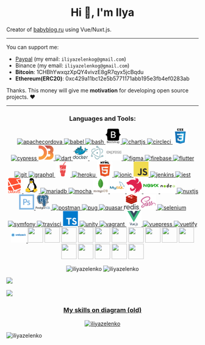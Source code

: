 <h1 align="center">Hi 👋, I'm Ilya</h1>

Creator of [babyblog.ru](https://www.babyblog.ru/) using Vue/Nuxt.js.

---

<!--
<p align="center">
  <a href="https://www.paypal.com/donate?hosted_button_id=Z8AGGHKB3ZVWE">
    <img src="https://www.eurozine.com/wp-content/uploads/2018/12/paypal-donate-button-high-quality-png.png" alt="Donate" width="250px" />
  </a>
</p>
-->

You can support me:
- [Paypal](https://www.paypal.com/myaccount/transfer) (my email: `iliyazelenkog@gmail.com`)
- Binance (my email: `iliyazelenkog@gmail.com`)
- **Bitcoin**: 1CHBhYwxqzXpQY4vivzE8gR7qyx5jcBqdu
- **Ethereum(ERC20)**: 0xc429a11bc12e5b5771171abb195e3fb4ef0283ab

Thanks. This money will give me **motivation** for developing open source projects. ❤

<!--
You can donate me using my **IBAN: IE66CITI99005170075763** or **Bitcoin: 1EC85V7zDbuD9eC2qCstmtXqYV1QSJ9nsc** Thanks. 

With this donation you can ask with what to help you. And this money will give me **motivation** for developing open source projects. ❤

-->

---

<!--
<p align="center">
<img
src="https://cdn.jsdelivr.net/gh/devicons/devicon/icons/vuejs/vuejs-original-wordmark.svg" alt="vuejs" width="60" height="60"/> <img src="https://cdn.jsdelivr.net/gh/devicons/devicon/icons/nuxtjs/nuxtjs-original.svg" alt="nuxt" width="60" height="80"/> <img src="https://cdn.jsdelivr.net/gh/devicons/devicon/icons/nodejs/nodejs-original-wordmark.svg" alt="nodejs" width="80" height="60"/><img src="https://cdn.jsdelivr.net/gh/devicons/devicon/icons/bootstrap/bootstrap-plain.svg" alt="bootstrap" width="30" height="60"/> <img src="https://cdn.jsdelivr.net/gh/devicons/devicon/icons/css3/css3-original-wordmark.svg" alt="css3" width="60" height="60"/> <img src="https://cdn.jsdelivr.net/gh/devicons/devicon/icons/d3js/d3js-original.svg" alt="d3js" width="20" height="60"/> <img src="https://cdn.jsdelivr.net/gh/devicons/devicon/icons/docker/docker-original-wordmark.svg" alt="docker" width="30" height="60"/> <img src="https://cdn.jsdelivr.net/gh/devicons/devicon/icons/electron/electron-original.svg" alt="electron" width="60" height="60"/> <img src="https://cdn.jsdelivr.net/gh/devicons/devicon/icons/gulp/gulp-plain.svg" alt="gulp" width="20" height="60"/> <img src="https://cdn.jsdelivr.net/gh/devicons/devicon/icons/html5/html5-original-wordmark.svg" alt="html5" width="60" height="60"/> <img src="https://cdn.jsdelivr.net/gh/devicons/devicon/icons/javascript/javascript-original.svg" alt="javascript" width="60" height="60"/> <img src="https://cdn.jsdelivr.net/gh/devicons/devicon/icons/typescript/typescript-original.svg" alt="typescript" width="60" height="60"/> <img src="https://cdn.jsdelivr.net/gh/devicons/devicon/icons/laravel/laravel-plain-wordmark.svg" alt="laravel" width="60" height="60"/> <img src="https://cdn.jsdelivr.net/gh/devicons/devicon/icons/mongodb/mongodb-original-wordmark.svg" alt="mongodb" width="30" height="60"/> <img src="https://cdn.jsdelivr.net/gh/devicons/devicon/icons/mysql/mysql-original-wordmark.svg" alt="mysql" width="60" height="60"/> <img src="https://cdn.jsdelivr.net/gh/devicons/devicon/icons/php/php-original.svg" alt="php" width="60" height="60"/> <img src="https://cdn.jsdelivr.net/gh/devicons/devicon/icons/postgresql/postgresql-original-wordmark.svg" alt="postgresql" width="30" height="60"/> <img src="https://cdn.jsdelivr.net/gh/devicons/devicon/icons/redis/redis-original-wordmark.svg" alt="redis" width="30" height="60"/> <img src="https://cdn.jsdelivr.net/gh/devicons/devicon/icons/sass/sass-original.svg" alt="sass" width="60" height="60"/> <img src="https://cdn.jsdelivr.net/gh/devicons/devicon/icons/nginx/nginx-original.svg" alt="nginx" width="30" height="60"/> <img src="https://cdn.jsdelivr.net/gh/devicons/devicon/icons/redux/redux-original.svg" alt="redux" width="30" height="60"/> <img src="https://cdn.jsdelivr.net/gh/devicons/devicon/icons/webpack/webpack-original.svg" alt="webpack" width="60" height="60"/> <img src="https://cdn.jsdelivr.net/gh/devicons/devicon/icons/express/express-original-wordmark.svg" alt="express" width="40" height="60"/><img src="https://raw.githubusercontent.com/devicons/devicon/master/icons/symfony/symfony-original-wordmark.svg" alt="symfony" width="60" height="60"/><img src="https://cdn.jsdelivr.net/gh/devicons/devicon/icons/dart/dart-original-wordmark.svg" alt="dart" width="60" height="60"/><img src="https://cdn.jsdelivr.net/gh/devicons/devicon/icons/flutter/flutter-original.svg" alt="flutter" width="60" height="60"/><img src="https://cdn.jsdelivr.net/gh/devicons/devicon/icons/nestjs/nestjs-plain-wordmark.svg" alt="nestjs" width="60" height="60"/>
</p>
-->

<h3 align="center">Languages and Tools:</h3>
<p align="center"> <a href="https://cordova.apache.org/" target="_blank" rel="noreferrer"> <img src="https://www.vectorlogo.zone/logos/apache_cordova/apache_cordova-icon.svg" alt="apachecordova" width="40" height="40"/> </a> <a href="https://babeljs.io/" target="_blank" rel="noreferrer"> <img src="https://www.vectorlogo.zone/logos/babeljs/babeljs-icon.svg" alt="babel" width="40" height="40"/> </a> <a href="https://www.gnu.org/software/bash/" target="_blank" rel="noreferrer"> <img src="https://www.vectorlogo.zone/logos/gnu_bash/gnu_bash-icon.svg" alt="bash" width="40" height="40"/> </a> <a href="https://getbootstrap.com" target="_blank" rel="noreferrer"> <img src="https://raw.githubusercontent.com/devicons/devicon/master/icons/bootstrap/bootstrap-plain-wordmark.svg" alt="bootstrap" width="40" height="40"/> </a> <a href="https://www.chartjs.org" target="_blank" rel="noreferrer"> <img src="https://www.chartjs.org/media/logo-title.svg" alt="chartjs" width="40" height="40"/> </a> <a href="https://circleci.com" target="_blank" rel="noreferrer"> <img src="https://www.vectorlogo.zone/logos/circleci/circleci-icon.svg" alt="circleci" width="40" height="40"/> </a> <a href="https://www.w3schools.com/css/" target="_blank" rel="noreferrer"> <img src="https://raw.githubusercontent.com/devicons/devicon/master/icons/css3/css3-original-wordmark.svg" alt="css3" width="40" height="40"/> </a> <a href="https://www.cypress.io" target="_blank" rel="noreferrer"> <img src="https://raw.githubusercontent.com/simple-icons/simple-icons/6e46ec1fc23b60c8fd0d2f2ff46db82e16dbd75f/icons/cypress.svg" alt="cypress" width="40" height="40"/> </a> <a href="https://d3js.org/" target="_blank" rel="noreferrer"> <img src="https://raw.githubusercontent.com/devicons/devicon/master/icons/d3js/d3js-original.svg" alt="d3js" width="40" height="40"/> </a> <a href="https://dart.dev" target="_blank" rel="noreferrer"> <img src="https://www.vectorlogo.zone/logos/dartlang/dartlang-icon.svg" alt="dart" width="40" height="40"/> </a> <a href="https://www.docker.com/" target="_blank" rel="noreferrer"> <img src="https://raw.githubusercontent.com/devicons/devicon/master/icons/docker/docker-original-wordmark.svg" alt="docker" width="40" height="40"/> </a> <a href="https://www.electronjs.org" target="_blank" rel="noreferrer"> <img src="https://raw.githubusercontent.com/devicons/devicon/master/icons/electron/electron-original.svg" alt="electron" width="40" height="40"/> </a> <a href="https://expressjs.com" target="_blank" rel="noreferrer"> <img src="https://raw.githubusercontent.com/devicons/devicon/master/icons/express/express-original-wordmark.svg" alt="express" width="40" height="40"/> </a> <a href="https://www.figma.com/" target="_blank" rel="noreferrer"> <img src="https://www.vectorlogo.zone/logos/figma/figma-icon.svg" alt="figma" width="40" height="40"/> </a> <a href="https://firebase.google.com/" target="_blank" rel="noreferrer"> <img src="https://www.vectorlogo.zone/logos/firebase/firebase-icon.svg" alt="firebase" width="40" height="40"/> </a> <a href="https://flutter.dev" target="_blank" rel="noreferrer"> <img src="https://www.vectorlogo.zone/logos/flutterio/flutterio-icon.svg" alt="flutter" width="40" height="40"/> </a> <a href="https://git-scm.com/" target="_blank" rel="noreferrer"> <img src="https://www.vectorlogo.zone/logos/git-scm/git-scm-icon.svg" alt="git" width="40" height="40"/> </a> <a href="https://graphql.org" target="_blank" rel="noreferrer"> <img src="https://www.vectorlogo.zone/logos/graphql/graphql-icon.svg" alt="graphql" width="40" height="40"/> </a> <a href="https://gulpjs.com" target="_blank" rel="noreferrer"> <img src="https://raw.githubusercontent.com/devicons/devicon/master/icons/gulp/gulp-plain.svg" alt="gulp" width="40" height="40"/> </a> <a href="https://heroku.com" target="_blank" rel="noreferrer"> <img src="https://www.vectorlogo.zone/logos/heroku/heroku-icon.svg" alt="heroku" width="40" height="40"/> </a> <a href="https://www.w3.org/html/" target="_blank" rel="noreferrer"> <img src="https://raw.githubusercontent.com/devicons/devicon/master/icons/html5/html5-original-wordmark.svg" alt="html5" width="40" height="40"/> </a> <a href="https://ionicframework.com" target="_blank" rel="noreferrer"> <img src="https://upload.wikimedia.org/wikipedia/commons/d/d1/Ionic_Logo.svg" alt="ionic" width="40" height="40"/> </a> <a href="https://developer.mozilla.org/en-US/docs/Web/JavaScript" target="_blank" rel="noreferrer"> <img src="https://raw.githubusercontent.com/devicons/devicon/master/icons/javascript/javascript-original.svg" alt="javascript" width="40" height="40"/> </a> <a href="https://www.jenkins.io" target="_blank" rel="noreferrer"> <img src="https://www.vectorlogo.zone/logos/jenkins/jenkins-icon.svg" alt="jenkins" width="40" height="40"/> </a> <a href="https://jestjs.io" target="_blank" rel="noreferrer"> <img src="https://www.vectorlogo.zone/logos/jestjsio/jestjsio-icon.svg" alt="jest" width="40" height="40"/> </a> <a href="https://laravel.com/" target="_blank" rel="noreferrer"> <img src="https://raw.githubusercontent.com/devicons/devicon/master/icons/laravel/laravel-plain-wordmark.svg" alt="laravel" width="40" height="40"/> </a> <a href="https://www.linux.org/" target="_blank" rel="noreferrer"> <img src="https://raw.githubusercontent.com/devicons/devicon/master/icons/linux/linux-original.svg" alt="linux" width="40" height="40"/> </a> <a href="https://mariadb.org/" target="_blank" rel="noreferrer"> <img src="https://www.vectorlogo.zone/logos/mariadb/mariadb-icon.svg" alt="mariadb" width="40" height="40"/> </a> <a href="https://mochajs.org" target="_blank" rel="noreferrer"> <img src="https://www.vectorlogo.zone/logos/mochajs/mochajs-icon.svg" alt="mocha" width="40" height="40"/> </a> <a href="https://www.mongodb.com/" target="_blank" rel="noreferrer"> <img src="https://raw.githubusercontent.com/devicons/devicon/master/icons/mongodb/mongodb-original-wordmark.svg" alt="mongodb" width="40" height="40"/> </a> <a href="https://www.mysql.com/" target="_blank" rel="noreferrer"> <img src="https://raw.githubusercontent.com/devicons/devicon/master/icons/mysql/mysql-original-wordmark.svg" alt="mysql" width="40" height="40"/> </a> <a href="https://nestjs.com/" target="_blank" rel="noreferrer"> <img src="https://raw.githubusercontent.com/devicons/devicon/master/icons/nestjs/nestjs-plain.svg" alt="nestjs" width="40" height="40"/> </a> <a href="https://www.nginx.com" target="_blank" rel="noreferrer"> <img src="https://raw.githubusercontent.com/devicons/devicon/master/icons/nginx/nginx-original.svg" alt="nginx" width="40" height="40"/> </a> <a href="https://nodejs.org" target="_blank" rel="noreferrer"> <img src="https://raw.githubusercontent.com/devicons/devicon/master/icons/nodejs/nodejs-original-wordmark.svg" alt="nodejs" width="40" height="40"/> </a> <a href="https://nuxtjs.org/" target="_blank" rel="noreferrer"> <img src="https://www.vectorlogo.zone/logos/nuxtjs/nuxtjs-icon.svg" alt="nuxtjs" width="40" height="40"/> </a> <a href="https://www.photoshop.com/en" target="_blank" rel="noreferrer"> <img src="https://raw.githubusercontent.com/devicons/devicon/master/icons/photoshop/photoshop-line.svg" alt="photoshop" width="40" height="40"/> </a> <a href="https://www.postgresql.org" target="_blank" rel="noreferrer"> <img src="https://raw.githubusercontent.com/devicons/devicon/master/icons/postgresql/postgresql-original-wordmark.svg" alt="postgresql" width="40" height="40"/> </a> <a href="https://postman.com" target="_blank" rel="noreferrer"> <img src="https://www.vectorlogo.zone/logos/getpostman/getpostman-icon.svg" alt="postman" width="40" height="40"/> </a> <a href="https://pugjs.org" target="_blank" rel="noreferrer"> <img src="https://cdn.worldvectorlogo.com/logos/pug.svg" alt="pug" width="40" height="40"/> </a> <a href="https://quasar.dev/" target="_blank" rel="noreferrer"> <img src="https://cdn.quasar.dev/logo/svg/quasar-logo.svg" alt="quasar" width="40" height="40"/> </a> <a href="https://redis.io" target="_blank" rel="noreferrer"> <img src="https://raw.githubusercontent.com/devicons/devicon/master/icons/redis/redis-original-wordmark.svg" alt="redis" width="40" height="40"/> </a> <a href="https://sass-lang.com" target="_blank" rel="noreferrer"> <img src="https://raw.githubusercontent.com/devicons/devicon/master/icons/sass/sass-original.svg" alt="sass" width="40" height="40"/> </a> <a href="https://www.selenium.dev" target="_blank" rel="noreferrer"> <img src="https://raw.githubusercontent.com/detain/svg-logos/780f25886640cef088af994181646db2f6b1a3f8/svg/selenium-logo.svg" alt="selenium" width="40" height="40"/> </a> <a href="https://symfony.com" target="_blank" rel="noreferrer"> <img src="https://symfony.com/logos/symfony_black_03.svg" alt="symfony" width="40" height="40"/> </a> <a href="https://travis-ci.org" target="_blank" rel="noreferrer"> <img src="https://www.vectorlogo.zone/logos/travis-ci/travis-ci-icon.svg" alt="travisci" width="40" height="40"/> </a> <a href="https://www.typescriptlang.org/" target="_blank" rel="noreferrer"> <img src="https://raw.githubusercontent.com/devicons/devicon/master/icons/typescript/typescript-original.svg" alt="typescript" width="40" height="40"/> </a> <a href="https://unity.com/" target="_blank" rel="noreferrer"> <img src="https://www.vectorlogo.zone/logos/unity3d/unity3d-icon.svg" alt="unity" width="40" height="40"/> </a> <a href="https://www.vagrantup.com/" target="_blank" rel="noreferrer"> <img src="https://www.vectorlogo.zone/logos/vagrantup/vagrantup-icon.svg" alt="vagrant" width="40" height="40"/> </a> <a href="https://vuejs.org/" target="_blank" rel="noreferrer"> <img src="https://raw.githubusercontent.com/devicons/devicon/master/icons/vuejs/vuejs-original-wordmark.svg" alt="vuejs" width="40" height="40"/> </a> <a href="https://vuepress.vuejs.org/" target="_blank" rel="noreferrer"> <img src="https://raw.githubusercontent.com/AliasIO/wappalyzer/master/src/drivers/webextension/images/icons/VuePress.svg" alt="vuepress" width="40" height="40"/> </a> <a href="https://vuetifyjs.com/en/" target="_blank" rel="noreferrer"> <img src="https://bestofjs.org/logos/vuetify.svg" alt="vuetify" width="40" height="40"/> </a> <a href="https://webpack.js.org" target="_blank" rel="noreferrer"> <img src="https://raw.githubusercontent.com/devicons/devicon/d00d0969292a6569d45b06d3f350f463a0107b0d/icons/webpack/webpack-original-wordmark.svg" alt="webpack" width="40" height="40"/> </a> 
  <img src="https://cdn.jsdelivr.net/gh/devicons/devicon/icons/jira/jira-original-wordmark.svg" width="40" height="40" />
  <img src="https://cdn.jsdelivr.net/gh/devicons/devicon/icons/gitlab/gitlab-original-wordmark.svg" width="40" height="40" />
  <img src="https://cdn.jsdelivr.net/gh/devicons/devicon/icons/bitbucket/bitbucket-original-wordmark.svg" width="40" height="40" />
  <img src="https://cdn.jsdelivr.net/gh/devicons/devicon/icons/codecov/codecov-plain.svg" width="40" height="40" />
  <img src="https://cdn.jsdelivr.net/gh/devicons/devicon/icons/doctrine/doctrine-original-wordmark.svg" width="40" height="40" />
  
  <img src="https://cdn.jsdelivr.net/gh/devicons/devicon/icons/eslint/eslint-original-wordmark.svg" width="40" height="40" />

  <img src="https://cdn.jsdelivr.net/gh/devicons/devicon/icons/phpstorm/phpstorm-original-wordmark.svg" width="40" height="40" />

  <img src="https://cdn.jsdelivr.net/gh/devicons/devicon/icons/slack/slack-original-wordmark.svg" width="40" height="40" />

  <img src="https://cdn.jsdelivr.net/gh/devicons/devicon/icons/socketio/socketio-original-wordmark.svg" width="40" height="40" />

  <img src="https://cdn.jsdelivr.net/gh/devicons/devicon/icons/ssh/ssh-original-wordmark.svg" width="40" height="40" />

  <img src="https://cdn.jsdelivr.net/gh/devicons/devicon/icons/stylus/stylus-original.svg" width="40" height="40" />

  <img src="https://cdn.jsdelivr.net/gh/devicons/devicon/icons/trello/trello-plain-wordmark.svg" width="40" height="40"/>

  <img src="https://cdn.jsdelivr.net/gh/devicons/devicon/icons/vscode/vscode-original-wordmark.svg" width="40" height="40" />

  <img src="https://cdn.jsdelivr.net/gh/devicons/devicon/icons/yarn/yarn-original-wordmark.svg" width="40" height="40" />

  <img src="https://cdn.jsdelivr.net/gh/devicons/devicon/icons/xcode/xcode-original.svg" width="40" height="40" />
</p>

<p align="center">
  <img src="https://github-readme-stats.vercel.app/api?username=iliyazelenko&show_icons=true&include_all_commits=true&count_private=true&theme=radical" alt="iliyazelenko" />
  <img src="https://github-readme-streak-stats.herokuapp.com/?user=iliyazelenko&include_all_commits=true&theme=radical" alt="iliyazelenko" />
  
  
  <!--<img src="https://github-readme-stats.vercel.app/api/top-langs/?username=iliyazelenko&layout=compact&theme=radical" alt="Top lang" />-->
</p>


<a href="https://profile.codersrank.io/user/iliyazelenko">
<img
  src="https://cr-ss-service.azurewebsites.net/api/ScreenShot?widget=summary&username=iliyaZelenko&badges=4&show-avatar=false&style=--header-bg-color:%23000;--border-radius:10px"
/>

<img
  src="https://cr-skills-chart-widget.azurewebsites.net/api/api?username=iliyaZelenko&skills=JavaScript,TypeScript,Dart,PHP,Vue,Laravel,HTML&show-other-skills=true"
  height="400"
/>
</a>

<h3 align="center"><a href="https://ilya-skills.netlify.app/">My skills on diagram (old)</a></h3>

<p align="center">
  <a href="https://ilya-skills.netlify.app/">
    <img src="https://i.imgur.com/O1l0Fe0.png" width="300" alt="iliyazelenko" />
  </a>
</p>

<p align="left"> <img src="https://komarev.com/ghpvc/?username=iliyazelenko" alt="iliyazelenko" /> </p>

<!--
**iliyaZelenko/iliyaZelenko** is a ✨ _special_ ✨ repository because its `README.md` (this file) appears on your GitHub profile.

Here are some ideas to get you started:

- 🔭 I’m currently working on ...
- 🌱 I’m currently learning ...
- 👯 I’m looking to collaborate on ...
- 🤔 I’m looking for help with ...
- 💬 Ask me about ...
- 📫 How to reach me: ...
- 😄 Pronouns: ...
- ⚡ Fun fact: ...
-->
